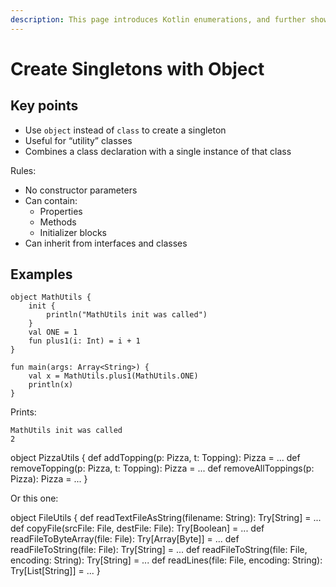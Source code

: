 ```yaml
---
description: This page introduces Kotlin enumerations, and further shows how to create a complete OOP 'Pizza' class that uses those enumerations.
---
```


<!-- WORKING, EARLY -->


# Create Singletons with Object



## Key points

- Use `object` instead of `class` to create a singleton
- Useful for “utility” classes
- Combines a class declaration with a single instance of that class

Rules:

- No constructor parameters
- Can contain:
    - Properties
    - Methods
    - Initializer blocks
- Can inherit from interfaces and classes



## Examples

````
object MathUtils {
    init {
        println("MathUtils init was called")
    }
    val ONE = 1
    fun plus1(i: Int) = i + 1
}

fun main(args: Array<String>) {
    val x = MathUtils.plus1(MathUtils.ONE)
    println(x)
}
````

Prints:

````
MathUtils init was called
2
````



object PizzaUtils {
    def addTopping(p: Pizza, t: Topping): Pizza = ...
    def removeTopping(p: Pizza, t: Topping): Pizza = ...
    def removeAllToppings(p: Pizza): Pizza = ...
}

Or this one:

object FileUtils {
    def readTextFileAsString(filename: String): Try[String] = ...
    def copyFile(srcFile: File, destFile: File): Try[Boolean] = ...
    def readFileToByteArray(file: File): Try[Array[Byte]] = ...
    def readFileToString(file: File): Try[String] = ...
    def readFileToString(file: File, encoding: String): Try[String] = ...
    def readLines(file: File, encoding: String): Try[List[String]] = ...
}
